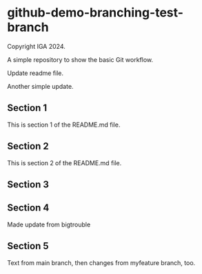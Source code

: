 # github-demo-branching-test-branch

Copyright IGA 2024.

A simple repository to show the basic Git workflow.

Update readme file.

Another simple update.

## Section 1
This is section 1 of the README.md file.

## Section 2
This is section 2 of the README.md file.

## Section 3

## Section 4
Made update from bigtrouble

## Section 5
Text from main branch, then changes from myfeature branch, too.
